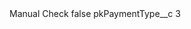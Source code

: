 <?xml version="1.0" encoding="UTF-8"?>
<CustomMetadata xmlns="http://soap.sforce.com/2006/04/metadata" xmlns:xsi="http://www.w3.org/2001/XMLSchema-instance" xmlns:xsd="http://www.w3.org/2001/XMLSchema">
    <label>Manual Check</label>
    <protected>false</protected>
    <values>
        <field>pkPaymentType__c</field>
        <value xsi:type="xsd:string">3</value>
    </values>
</CustomMetadata>

